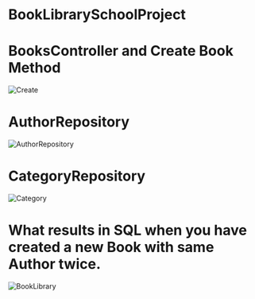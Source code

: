 # BookLibrarySchoolProject

# BooksController and Create Book Method
![Create](https://user-images.githubusercontent.com/62704491/110589086-34fc3500-8176-11eb-8f17-db0e444baea4.png)
# AuthorRepository
![AuthorRepository](https://user-images.githubusercontent.com/62704491/110220179-21c23e80-7ec4-11eb-896f-5da5606935b0.png)
# CategoryRepository
![Category](https://user-images.githubusercontent.com/62704491/110220108-e1fb5700-7ec3-11eb-90ba-efbfd6d49f06.png)
# What results in SQL when you have created a new Book with same Author twice.
![BookLibrary](https://user-images.githubusercontent.com/62704491/110219978-da877e00-7ec2-11eb-80f5-593cdf94294a.png)




